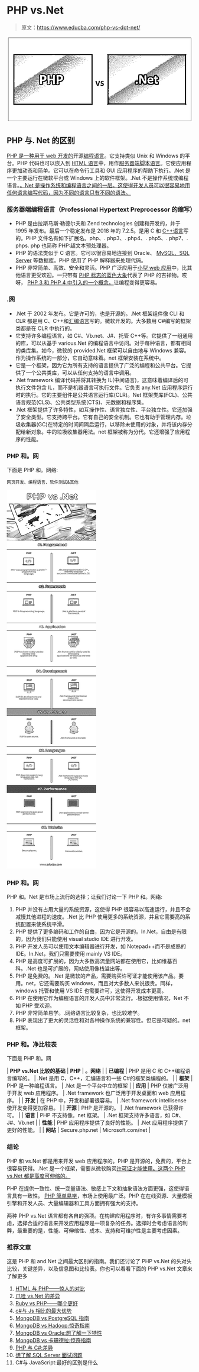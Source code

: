 # PHP vs.Net

> 原文：<https://www.educba.com/php-vs-dot-net/>

![PHP vs.Net](img/a68f7e44b7779931cb435d4e179d4014.png)



## PHP 与. Net 的区别

[PHP 是一种用于 web 开发的](https://www.educba.com/what-is-php/)开源[编程语言](https://www.educba.com/web-development-interview-questions/)。它支持类似 Unix 和 Windows 的平台。PHP 代码也可以嵌入到 [HTML 语言](https://www.educba.com/html-interview-questions/)中，用作[服务器端脚本语言](https://www.educba.com/programming-languages-vs-scripting-languages/)。它使应用程序更加动态和简单。它可以在命令行工具和 GUI 应用程序的帮助下执行。.Net 是一个主要运行在微软平台或 Windows 上的软件框架。.Net 不是操作系统或编程语言。[。Net 是操作系统和编程语言之间的一层。这使得开发人员可以很容易地用任何语言编写代码，因为不同的语言只有不同的语法。](https://www.educba.com/what-is-dot-net/)

### 服务器端编程语言（Professional Hypertext Preprocessor 的缩写）

*   PHP 是由拉斯马斯·勒德尔夫和 Zend technologies 创建和开发的，并于 1995 年发布。最后一个稳定发布是 2018 年的 7.2.5。是用 C 和 [C++语言](https://www.educba.com/c-programming-language-basics/)写的。PHP 文件名有如下扩展名。php、. php3、. php4、. php5、. php7、. phps. php 也简称 PHP:超文本预处理器。
*   PHP 的语法类似于 C 语言。它可以很容易地连接到 Oracle、 [MySQL、SQL Server](https://www.educba.com/mysql-vs-sql-server/) 等数据库。PHP 使用了 PHP 解释器来处理代码。
*   PHP 非常简单、高效、安全和灵活。PHP 广泛应用于[小型 web 应用](https://www.educba.com/how-to-build-web-applications-using-mongodb/)中，比其他语言更受欢迎。一只带有 [PHP 标志的蓝色大象](https://www.educba.com/php-commands/)代表了 PHP 的吉祥物。哎呀， [PHP 3 和 PHP 4 中引入的一个概念，](https://www.educba.com/php-versions/)让编程变得更容易。

### .网

*   .Net 于 2002 年发布。它是许可的，也是开源的。.Net 框架组件像 CLI 和 CLR 都是用 C、C++和[汇编语言](https://www.educba.com/what-is-assembly-language/)写的。微软开发的。大多数用 C#编写的框架类都是在 CLR 中执行的。
*   它支持许多编程语言，如 C#、Vb.net、J#、托管 C++等。它提供了一组通用的库，可以从基于 various.Net 的编程语言中访问。对于每种语言，都有相同的类库集。如今，微软的 provided.Net 框架可以自由地与 Windows 兼容。作为操作系统的一部分，它自动意味着。net 框架安装在系统中。
*   它是一个框架，因为它为所有支持的语言提供了广泛的编程和公共平台。它提供了一个公共类库，可以从任何支持的语言中调用。
*   .Net framework 编译代码并将其转换为 IL(中间语言)，这意味着编译后的可执行文件包含 IL，而不是机器语言可执行文件。它负责 any.Net 应用程序运行时的执行。它的主要组件是公共语言运行库(CLR)。Net 框架类库(FCL)、公共语言规范(CLS)、公共类型系统(CTS)、元数据和程序集。
*   .Net 框架提供了许多特性，如互操作性、语言独立性、平台独立性。它还加强了安全类型。它支持跨平台。它有自己的安全机制。它也有助于管理内存。垃圾收集器(GC)在特定的时间间隔后运行，以移除未使用的对象，并将该内存分配给新对象。中的垃圾收集器用法。net 框架被称为分代。它还增强了应用程序的性能。

### PHP 和。网

下面是 PHP 和。网络:

<small>网页开发、编程语言、软件测试&其他</small>

![PHP vs.Net Infographics](img/c8797dc7b3fc1001625c5fca929ada16.png)



### PHP 和。网

PHP 和。Net 是市场上流行的选择；让我们讨论一下 PHP 和。网络:

1.  PHP 并没有占用大量的系统资源，这使得 PHP 很容易以高速运行，并且不会减慢其他进程的速度。.Net 比 PHP 使用更多的系统资源，并且它需要高的系统配置来使系统平滑。
2.  PHP 提供了更多编码和工作的自由，因为它是开源的。In.Net，自由是有限的，因为我们只能使用 visual studio IDE 进行开发。
3.  PHP 开发人员可以使用文本编辑器进行开发，如 Notepad++而不是成熟的 IDE。In.Net，我们只需要使用 mainly VS IDE。
4.  PHP 是高度可扩展的，因为大多数高流量网站都在使用它，比如维基百科。.Net 也是可扩展的，网站使用像栈溢出等。
5.  PHP 是免费的。.Net 是微软的产品，需要购买许可证才能使用该产品。要用。net，它还需要购买 windows，而且对大多数人来说很贵。同样，windows 托管和使用 VS IDE 也需要许可，这使得开发成本更高。
6.  PHP 在使用它作为编程语言的开发人员中非常流行。.根据使用情况，Net 不如 PHP 受欢迎。
7.  PHP 非常简单易学。.网络语言比较复杂，也比较难学。
8.  PHP 表现出了更大的灵活性和对各种操作系统的兼容性。但它是可疑的。net 框架。

### PHP 和。净比较表

下面是 PHP 和。网

| **PHP vs.Net 比较的基础** | **PHP** | **。网络** |
| **已编程** | PHP 是用 C 和 C++编程语言编写的。 | .Net 是用 C，C++，汇编语言和一些 C#的框架类编程的。 |
| **框架** | PHP 是一种编程语言。 | .Net 是一个平台中立的框架 |
| **应用** | PHP 仅被广泛用于开发 web 应用程序。 | .Net framework 也广泛用于开发桌面和 web 应用程序。 |
| **开发** | 在 PHP 中，开发和部署很容易。 | .Net framework intellisense 使开发变得更加容易。 |
| **开源** | PHP 是开源的。 | .Net framework 已获得许可。 |
| **语言** | PHP 不支持像。net 框架。 | .Net 框架支持许多语言，如 C#、J#、Vb.net |
| **性能** | PHP 应用程序提供了良好的性能。 | .Net 应用程序提供了更好的性能。 |
| **网站** | Secure.php.net | Microsoft.com/net |

### 结论

PHP 和 vs.Net 都是用来开发 web 应用程序的。PHP 是开源的，免费的，平台上很容易获得。.Net 是一个框架，需要从微软购买[许可证才能使用。这两个 PHP vs.Net 都是高度可伸缩的。](https://www.educba.com/powerful-features-of-microsoft-access/)

PHP 在提供一致性、统一变量语法、敏感上下文和抽象语法方面更强，这使得语言具有一致性。 [PHP 简单易学](https://www.educba.com/php-commands/)，市场上使用最广泛。PHP 在在线资源、大量模板引擎和开发人员、大量编辑器和工具方面拥有强大的支持。

两种 PHP vs.Net 语言都有各自的强项。在构建应用程序时，有许多事情需要考虑，选择合适的语言来开发应用程序是一项复杂的任务。选择时会考虑语言的利弊，最重要的是，性能、可伸缩性、成本、支持和可维护性是主要考虑因素。

### 推荐文章

这是 PHP 和 and.Net 之间最大区别的指南。我们还讨论了 PHP vs.Net 的头对头比较，关键差异，以及信息图和比较表。你也可以看看下面的 PHP vs.Net 文章来了解更多

1.  [HTML 与 PHP——惊人的对比](https://www.educba.com/html-vs-php/)
2.  [爪哇 vs.Net 的差异](https://www.educba.com/java-vs-dot-net/)
3.  [Ruby vs PHP——哪个更好](https://www.educba.com/ruby-vs-php/)
4.  [c#与 Js 相比的最大优势](https://www.educba.com/c-sharp-vs-js/)
5.  [MongoDB vs PostgreSQL 指南](https://www.educba.com/mongodb-vs-postgresql/)
6.  [MongoDB vs Hadoop:惊奇指南](https://www.educba.com/hadoop-vs-mongodb/)
7.  [MongoDB vs Oracle:想了解一下特性](https://www.educba.com/mongodb-vs-oracle/)
8.  [MongoDB vs 卡珊德拉:惊奇指南](https://www.educba.com/mongodb-vs-cassandra/)
9.  [PHP 与 C#:差异](https://www.educba.com/php-vs-c-sharp/)
10.  [想了解 SQL Server 面试问题](https://www.educba.com/sql-server-interview-questions/)
11.  C#与 JavaScript:最好的区别是什么






